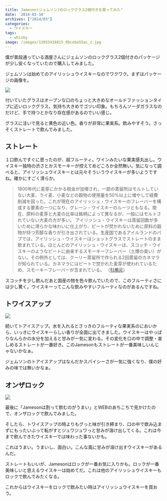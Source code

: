 ```yaml
---
title: Jameson(ジェムソン)のロックグラス2個付きを買ってみた"
date: '2014-03-10'
archives: ["2014/03"]
categories:
  - ウイスキー
tags:
  - whisky
image: /images/13033438815_9bceba55ac_z.jpg
---
```

僕が普段通っている酒屋さんにジェムソンのロックグラス2個付きのパッケージが少し安くなっていたので購入してみました。

ジェムソンは始めてのアイリッシュウイスキーなのでワクワク。まずはパッケージの画像を。

![](/images/13033548023_323c22737b_z.jpg)

付いていたグラスはオープンな口のちょっと大きめなオールドファッションタイプに近いロックグラス。気持ち大きめでゴツい印象。もちろんソーダガラスなのだけど、手で持つとかなり存在感があるのでいい感じ。

グラスに注いで見ると黄色の近い色。香りが非常に果実系。飲みやすそう。さっそくストレートで飲んでみました。

## ストレート

１口飲んですぐに思ったのが、超フルーティ。ワインみたいな果実感丸出し。ウイスキー独特の渋さとかスモーキーが控えてめどころか全然無い。気になって調べると、アイリッシュウイスキーとは元々そういうウイスキーが多いようですね。確かにすごく滑らか。

> 1800年代に麦芽にかかる税金が加増され、一部の蒸留所はモルトしていない大麦、ライ麦、小麦などの穀物の使用量を50%以上に増やして経費削減を図った。これが現在のアイリッシュ・ウイスキーのフレーバーを構成する要素の一つになり、グレーン・ウイスキーのルーツともなる。現在、原料の麦芽と大麦の比率は銘柄によって異なるが、一般にはモルトされていない大麦の方が多い。
> アイリッシュ・ウイスキーは蒸留回数が多いために滑らかな味わいに仕上がり、ピートが焚かれないために原料の穀物が持つ芳醇な香りが引き出されている。生産国であるアイルランドのパブでは、アイリッシュ・ウイスキーはショットグラスでストレートのまま飲まれている。ほとんどのアイリッシュ・ウイスキーは、スコッチ・ウイスキーのようなピートに由来するスモーキーフレーバー（土煙の臭い）がない。その例外としては、クーリー蒸留所で作られる2回蒸留のカネマラが知られている。カネマラにはピートで焚かれた麦芽が使われているため、スモーキーフレーバーが含まれている。
> <span class="hosoku">（<a href="https://ja.wikipedia.org/wiki/%E3%82%A2%E3%82%A4%E3%83%AA%E3%83%83%E3%82%B7%E3%83%A5%E3%83%BB%E3%82%A6%E3%82%A4%E3%82%B9%E3%82%AD%E3%83%BC" target="_blank" title="アイリッシュ・ウイスキー - Wikipedia">引用元</a>）</span>

スコッチを少し飲んだあと国産の物を色々飲んでいたので、このフルーティさには少し驚く。ウイスキーってこんな飲みやすいフルーティなのがあるんですね。

## トワイスアップ

![](/images/13034956544_7a7b713b35_z.jpg)

続いてトアイスアップ。水を入れるとさっきのフルーティな果実系のにおいから、いっきにウイスキーらしい香りが全面に出てきました。ウイスキーはやっぱりなんらかの水分を加えると甘みが一気に変わる。その変化を口の中で調整・楽しめるストレートが一番好き。このJamesonもストレートが一番美味しいんじゃないかなぁ。

ジェムソンのトアイスアップはなんだかスパイシーさが一気に強くなり、僕の好みの味では無いかなぁ。

## オンザロック

![](/images/13034607985_5a5cc1ea7e_z.jpg)

最後に「Jamesonは割って飲むのがうまい」とWEBのあちこちで見かけたので、オンザロックで飲んでみました。

そしたら、トワイスアップの時よりもグっと味が引き締まり、口の中で飲み込まずにもったいぶって転がすとジュワジュワっと甘みが溶け出してくる。これは今まで飲んできたウイスキーでは味わった事ないかも。

これはうまい。うまいし、面白い。こんな風に甘みが溶け出すウイスキーがあるんだ。

ストレートもいいが、Jamesonはロックが一番お気に入りかも。ロックが一番美味しいと思えるウイスキーは始めてだ。これは他のアイリッシュウイスキーもロックで飲んでみたくなる。

これからはウイスキーをロックで飲みたい時はアイリッシュウイスキーを買おう。
